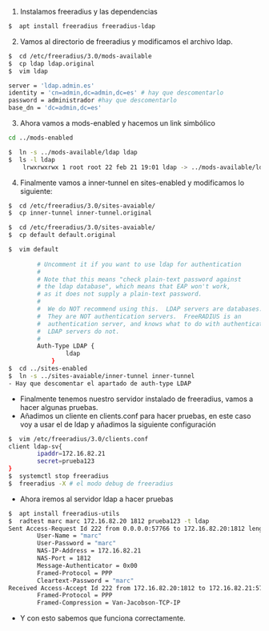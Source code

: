 1. Instalamos freeradius y las dependencias
```bash
$  apt install freeradius freeradius-ldap
```
2. Vamos al directorio de freeradius y modificamos el archivo ldap.
```bash
$  cd /etc/freeradius/3.0/mods-available
$  cp ldap ldap.original
$  vim ldap

server = 'ldap.admin.es'
identity = 'cn=admin,dc=admin,dc=es' # hay que descomentarlo
password = administrador #hay que descomentarlo
base_dn = 'dc=admin,dc=es'
```

3. Ahora vamos a mods-enabled y hacemos un link simbólico
```bash
cd ../mods-enabled

$  ln -s ../mods-available/ldap ldap
$  ls -l ldap
	lrwxrwxrwx 1 root root 22 feb 21 19:01 ldap -> ../mods-available/ldap
```

4. Finalmente vamos a inner-tunnel en sites-enabled y modificamos lo siguiente:
```bash
$  cd /etc/freeradius/3.0/sites-avaiable/
$  cp inner-tunnel inner-tunnel.original

$  cd /etc/freeradius/3.0/sites-avaiable/
$  cp default default.original

$  vim default
		
		# Uncomment it if you want to use ldap for authentication
        #
        # Note that this means "check plain-text password against
        # the ldap database", which means that EAP won't work,
        # as it does not supply a plain-text password.
        #
        #  We do NOT recommend using this.  LDAP servers are databases.
        #  They are NOT authentication servers.  FreeRADIUS is an
        #  authentication server, and knows what to do with authentication.
        #  LDAP servers do not.
        #
        Auth-Type LDAP {
                ldap
            }
$  cd ../sites-enabled
$  ln -s ../sites-avaiable/inner-tunnel inner-tunnel
- Hay que descomentar el apartado de auth-type LDAP
```

- Finalmente tenemos nuestro servidor instalado de freeradius, vamos a hacer algunas pruebas.
- Añadimos un cliente en clients.conf para hacer pruebas, en este caso voy a usar el de ldap y añadimos la siguiente configuración
```bash
$  vim /etc/freeradius/3.0/clients.conf
client ldap-sv{
        ipaddr=172.16.82.21
        secret=prueba123
}
$  systemctl stop freeradius
$  freeradius -X # el modo debug de freeradius
```
- Ahora iremos al servidor ldap a hacer pruebas
```bash
$  apt install freeradius-utils
$  radtest marc marc 172.16.82.20 1812 prueba123 -t ldap
Sent Access-Request Id 222 from 0.0.0.0:57766 to 172.16.82.20:1812 length 80
        User-Name = "marc"
        User-Password = "marc"
        NAS-IP-Address = 172.16.82.21
        NAS-Port = 1812
        Message-Authenticator = 0x00
        Framed-Protocol = PPP
        Cleartext-Password = "marc"
Received Access-Accept Id 222 from 172.16.82.20:1812 to 172.16.82.21:57766 length 32
        Framed-Protocol = PPP
        Framed-Compression = Van-Jacobson-TCP-IP

```

- Y con esto sabemos que funciona correctamente.